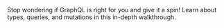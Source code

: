 Stop wondering if GraphQL is right for you and give it a spin! Learn about types, queries, and mutations in this in-depth walkthrough.
